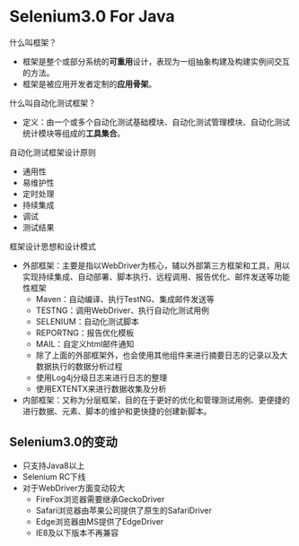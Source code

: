 # Selenium3.0 For Java

什么叫框架？
- 框架是整个或部分系统的**可重用**设计，表现为一组抽象构建及构建实例间交互的方法。
- 框架是被应用开发者定制的**应用骨架**。

什么叫自动化测试框架？
- 定义：由一个或多个自动化测试基础模块、自动化测试管理模块、自动化测试统计模块等组成的**工具集合**。

自动化测试框架设计原则
- 通用性
- 易维护性
- 定时处理
- 持续集成
- 调试
- 测试结果

框架设计思想和设计模式
- 外部框架：主要是指以WebDriver为核心，辅以外部第三方框架和工具，用以实现持续集成、自动部署、脚本执行、远程调用、报告优化、邮件发送等功能性框架
    - Maven：自动编译、执行TestNG、集成邮件发送等
    - TESTNG：调用WebDriver、执行自动化测试用例
    - SELENIUM：自动化测试脚本
    - REPORTNG：报告优化模板
    - MAIL：自定义html邮件通知
    - 除了上面的外部框架外，也会使用其他组件来进行摘要日志的记录以及大数据执行的数据分析过程
    - 使用Log4j分级日志来进行日志的整理
    - 使用EXTENTX来进行数据收集及分析
- 内部框架：又称为分层框架，目的在于更好的优化和管理测试用例、更便捷的进行数据、元素、脚本的维护和更快捷的创建新脚本。

## Selenium3.0的变动
- 只支持Java8以上
- Selenium RC下线
- 对于WebDriver方面变动较大
    - FireFox浏览器需要继承GeckoDriver
    - Safari浏览器由苹果公司提供了原生的SafariDriver
    - Edge浏览器由MS提供了EdgeDriver
    - IE8及以下版本不再兼容